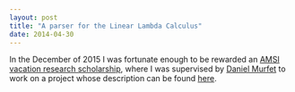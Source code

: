 ```yaml
---
layout: post
title: "A parser for the Linear Lambda Calculus"
date: 2014-04-30
---
```


In the December of 2015 I was fortunate enough to be rewarded an <a href = "https://vrs.amsi.org.au/about/"> AMSI vacation research scholarship</a>, where I was supervised by <a href = "http://www.therisingsea.org/">Daniel Murfet</a> to work on a project whose description can be found <a href = "https://WilliamTroiani.github.io/pdfs/ResearchProject.pdf">here</a>.
